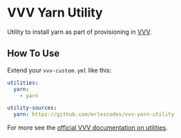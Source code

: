 # VVV Yarn Utility

Utility to install yarn as part of provisioning in [VVV](https://github.com/varying-vagrant-vagrants/vvv/).

## How To Use

Extend your `vvv-custom.yml` like this:

```yml
utilities:
  yarn:
    - yarn

utility-sources:
  yarn: https://github.com/mrlescodes/vvv-yarn-utility
```

For more see the [official VVV documentation on utilities](https://varyingvagrantvagrants.org/docs/en-US/utilities/).
